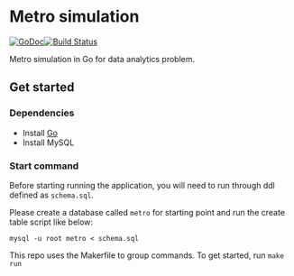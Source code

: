 # Metro simulation

[![GoDoc](https://godoc.org/github.com/non-player-games/metro-simulation?status.svg)](https://godoc.org/github.com/non-player-games/metro-simulation)[![Build Status](https://travis-ci.org/non-player-games/metro-simulation.svg?branch=master)](https://travis-ci.org/non-player-games/metro-simulation)

Metro simulation in Go for data analytics problem.

## Get started

### Dependencies

* Install [Go](https://golang.org/)
* Install MySQL

### Start command

Before starting running the application, you will need to run through ddl defined
as `schema.sql`.

Please create a database called `metro` for starting point and run the create
table script like below:

```
mysql -u root metro < schema.sql
```

This repo uses the Makerfile to group commands. To get started, run `make run`

